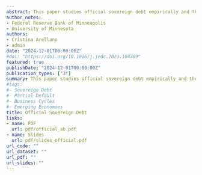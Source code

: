 ```yaml
---
abstract: This paper studies official sovereign debt empirically and theoretically. Official sovereign debt is more than half of the total sovereign debt in emerging markets and tends to flow in during default episodes. We develop a model with official and private debt where the sovereign can partially default on each of its debts. A fraction of the defaulted debt accumulates during a default episode, which resolves when the sovereign pays back its accrued obligations. Official debt is longer-term and more concessional during defaults than private debt, and the prices of all debts compensate lenders for default losses. The contractual differences across debts allow our model to rationalize the stylized facts of emerging markets. Counterfactual analysis suggests that official debt is welfare improving and finds the feasibility of voluntary swaps that generate Pareto Improvements by exchanging one type of debt for another one. Our work rationalizes the involvement of official debt in the resolution of sovereign defaults.
author_notes:
- Federal Reserve Bank of Minneapolis
- University of Minnesota
authors:
- Cristina Arellano
- admin
date: "2024-12-01T00:00:00Z"
#doi: "https://doi.org/10.1016/j.jedc.2023.104709"
featured: true
publishDate: "2024-12-01T00:00:00Z"
publication_types: ["3"]
summary: This paper studies official sovereign debt empirically and theoretically. Official sovereign debt is more than half of the total sovereign debt in emerging markets and tends to flow in during default episodes. We develop a model with official and private debt where the sovereign can partially default on each of its debts. A fraction of the defaulted debt accumulates during a default episode, which resolves when the sovereign pays back its accrued obligations. Official debt is longer-term and more concessional during defaults than private debt, and the prices of all debts compensate lenders for default losses. The contractual differences across debts allow our model to rationalize the stylized facts of emerging markets. Counterfactual analysis suggests that official debt is welfare improving and finds the feasibility of voluntary swaps that generate Pareto Improvements by exchanging one type of debt for another one. Our work rationalizes the involvement of official debt in the resolution of sovereign defaults. 
#tags:
#- Sovereign Debt
#- Partial Default
#- Business Cycles
#- Emerging Economies
title: Official Sovereign Debt
links:
- name: PDF
  url: pdf/official_ab.pdf
- name: Slides
  url: pdf/slides_official.pdf
url_code: ""
url_dataset: ""
url_pdf: ""
url_slides: ""
---
```


